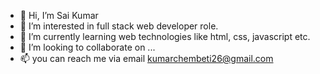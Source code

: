 - 👋 Hi, I’m Sai Kumar
- 👀 I’m interested in full stack web developer role.
- 🌱 I’m currently learning web technologies like html, css, javascript etc.
- 💞️ I’m looking to collaborate on ...
- 📫 you can reach me via email kumarchembeti26@gmail.com

<!---
95027/95027 is a ✨ special ✨ repository because its `README.md` (this file) appears on your GitHub profile.
You can click the Preview link to take a look at your changes.
--->
